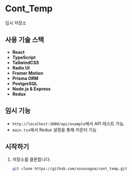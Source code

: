 # Cont_Temp

임시 저장소

## 사용 기술 스택

- **React**
- **TypeScript**
- **TailwindCSS**
- **Radix UI**
- **Framer Motion**
- **Prisma ORM**
- **PostgreSQL**
- **Node.js & Express**
- **Redux**

## 임시 기능

- `http://localhost:3000/api/example`에서 API 테스트 가능.
- `main.tsx`에서 Redux 설정을 통해 카운터 기능

## 시작하기

1. 저장소를 클론합니다:
   ```bash
   git clone https://github.com/sososogoa/cont_temp.git
   ```
